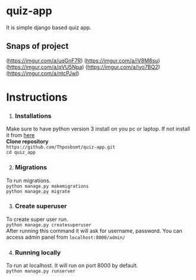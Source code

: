 # quiz-app
It is simple django based quiz app.

## Snaps of project
(https://imgur.com/a/uqGnF7R)
(https://imgur.com/a/iV8M8su)
(https://imgur.com/a/qVU5Npa)
(https://imgur.com/a/iyo7BQ2)
(https://imgur.com/a/ntcPJwl)

# Instructions
1) ### Installations
  Make sure to have python version 3 install on you pc or laptop. 
  If not install it from [here](https://www.python.org) <br>
  **Clone repository** <br>
  `https://github.com/Thposbsmt/quiz-app.git`<br>
  `cd quiz_app`
  
2) ### Migrations 
  To run migrations. <br>
  `python manage.py makemigrations`<br>
  `python manage.py migrate`
  
3) ### Create superuser
  To create super user run. <br>
  `python manage.py createsuperuser` <br>
  After running this command it will ask for username, password.
  You can access admin panel from `localhost:8000/admin/`

4) ### Running locally
  To run at localhost. It will run on port 8000 by default.<br>
  `python manage.py runserver` 
